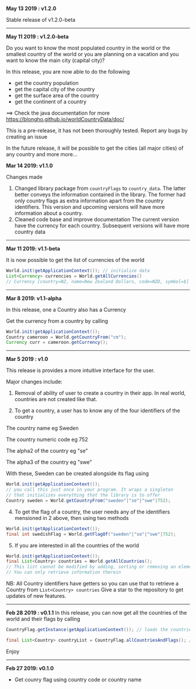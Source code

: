 **May 13 2019 : v1.2.0**

Stable release of v1.2.0-beta

---

**May 11 2019 : v1.2.0-beta**

Do you want to know the most populated country in the world or the smallest country of the world or you are planning on a vacation and you want to know the main city (capital city)?

In this release, you are now able to do the following

- get the country population
- get the capital city of the country
- get the surface area of the country
- get the continent of a country

==> Check the java documentation for more https://blongho.github.io/worldCountryData/doc/

This is a pre-release, it has not been thoroughly tested. Report any bugs by creating an issue

In the future release, it will be possible to get the cities (all major cities) of any country and more more...

**Mar 14 2019: v1.1.0** 

Changes made

1. Changed library package from `countryFlags` to `country_data`.
The latter better conveys the information contained in the library.
The former had only country flags as extra information apart from the
country identifiers. This version and upcoming versions will have more
information about a country.
2. Cleaned code base and improve documentation
The current version have the currency for each country. Subsequent
versions will have more country data
---

**Mar 11 2019: v1.1-beta**

It is now possible to get the list of currencies of the world
```java
World.init(getApplicationContext()); // initialize data
List<Currency> currencies = World.getAllCurrencies()
// Currency [country=NZ, name=New Zealand Dollars, code=NZD, symbol=$]
```
---
**Mar 8 2019: v1.1-alpha**

In this release, one a Country also has a Currency

Get the currency from a country by calling
```java
World.init(getApplicationContext());
Country cameroon = World.getCountryFrom("cm");
Currency curr = cameroon.getCurrency();
```
---

**Mar 5 2019 : v1.0**

This release is provides a more intuitive interface for the user. 

Major changes include:

1. Removal of ability of user to create a country in their app.
In real world, countries are not created like that.

2. To get a country, a user has to know any of the four identifiers of the country

The country name eg Sweden

The country numeric code eg 752

The alpha2 of the country eg "se"

The alpha3 of the country eg "swe"

With these, Sweden can be created alongside its flag using

```java
World.init(getApplicationContext()); 
// you call this just once in your program. It wraps a singleton 
// that initializes everything that the library is to offer
Country sweden = World.getCountryFrom("sweden"|"se"|"swe"|752); 
```
4. To get the flag of a country, the user needs any of the identifiers mensioned in 2 above, then using two methods
```java
World.init(getApplicationContext());
final int swedishFlag = World.getFlagOf("sweden"|"se"|"swe"|752);
```
5. If you are interested in all the countries of the world
```java
World.init(getApplicationContext());
final List<Country> countries = World.getAllCountries(); 
// This list cannot be modified by adding, sorting or removing an element. 
// You can only retrieve information therein
```
NB: All Country identifiers have getters so you can use that to retrieve a Country
from `List<Country> countries`
Give a star to the repository to get updates of new features.

---
**Feb 28 2019 : v0.1.1**
In this release, you can now get all the countries of the world and their flags by calling
```java
CountryFlag.getInstance(getApplicationContext()); // loads the countries and flags

final List<Country> countryList = CountryFlag.allCountriesAndFlags(); // all country list
```
Enjoy

---
**Feb 27 2019:  v0.1.0**
* Get counry flag using country code or country name